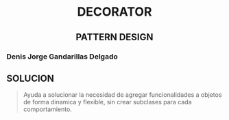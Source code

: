 # <div align="center">DECORATOR</div>

## <div align="center">PATTERN DESIGN</div>

### Denis Jorge Gandarillas Delgado

## SOLUCION

> Ayuda a solucionar la necesidad de agregar funcionalidades a objetos de forma dinamica y flexible, sin crear subclases para cada comportamiento.
